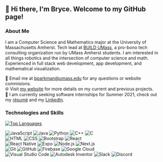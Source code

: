 ## 👋 Hi there, I'm Bryce. Welcome to my GitHub page!

### About Me
I am a Computer Science and Mathematics major at the University of Massachusetts Amherst. Tech lead at [BUILD UMass](https://buildumass.com/), a pro-bono tech consulting organization run by UMass Amherst students. I am interested in all things robotics and the intersection of computer science and math. Experienced in full stack web development, app development, and mathematical visualization.

📧 Email me at [bparkman@umass.edu](mailto:bparkman@umass.edu) for any questions or website commisions.\
🌐 Visit [my website](https://bryce-parkman.vercel.app/) for more details on my current and previous projects.\
💼 I am currently seeking software internships for Summer 2021, check out my [résumé](https://bryce-parkman.vercel.app/Bryce-Parkman-Resume.pdf) and my [LinkedIn](https://www.linkedin.com/in/bryce-parkman).

### Technologies and Skills

[![Top Languages](https://github-readme-stats.vercel.app/api/top-langs/?username=bryceparkman&layout=compact)](https://github.com/bryceparkman/github-readme-stats)

![JavaScript](https://img.shields.io/badge/-JavaScript-333?style=flat-square&logo=javascript)
![Java](https://img.shields.io/badge/-Java-f89820?style=flat-square&logo=Java&logoColor=white)
![Python](https://img.shields.io/badge/-Python-45cf42?style=flat-square&logo=python&logoColor=white)
![C++](https://img.shields.io/badge/-C++-0078d7?style=flat-square&logo=c%2B%2B&logoColor=white)
![C](https://img.shields.io/badge/-C-0078d7?style=flat-square&logo=C&logoColor=white)\
![HTML](https://img.shields.io/badge/-HTML-f06529?style=flat-square&logo=HTML5&logoColor=white)
![CSS](https://img.shields.io/badge/-CSS-2965f1?style=flat-square&logo=CSS3&logoColor=white)
![Bootstrap](https://img.shields.io/badge/-Bootstrap-602C50?style=flat-square&logo=bootstrap&logoColor=white)
![React](https://img.shields.io/badge/-React-56c6e3?style=flat-square&logo=react&logoColor=white)\
![React Native](https://img.shields.io/badge/-React%20Native-56c6e3?style=flat-square&logo=react&logoColor=white)
![Expo](https://img.shields.io/badge/-Expo-333?style=flat-square&logo=expo&logoColor=white)
![Node.js](https://img.shields.io/badge/-Node.js-3C873A?style=flat-square&logo=node.js&logoColor=white)
![Next.js](https://img.shields.io/badge/-Next.js-333?style=flat-square&logo=next.js&logoColor=white)\
![Git](https://img.shields.io/badge/-Git-F1502F?style=flat-square&logo=git&logoColor=white)
![GitHub](https://img.shields.io/badge/-GitHub-211F1F?style=flat-square&logo=github&logoColor=white)
![Firebase](https://img.shields.io/badge/-Firebase-F57C00?style=flat-square&logo=firebase&logoColor=white)
![Google Cloud](https://img.shields.io/badge/-Google%20Cloud-4285F4?style=flat-square&logo=google-cloud&logoColor=white)\
![Visual Studio Code](https://img.shields.io/badge/-Visual%20Studio%20Code-0078d7?style=flat-square&logo=visual-studio-code&logoColor=white)
![Autodesk Inventor](https://img.shields.io/badge/-Autodesk-007dc5?style=flat-square&logo=autodesk&logoColor=white)
![Slack](https://img.shields.io/badge/-Slack-333?style=flat-square&logo=slack)
![Discord](https://img.shields.io/badge/-Discord-738ADB?style=flat-square&logo=discord&logoColor=white)
